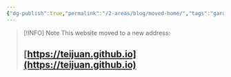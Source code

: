 ```yaml
---
{"dg-publish":true,"permalink":"/2-areas/blog/moved-home/","tags":"gardenEntry"}
---
```



> [!INFO] Note
> This website moved to a new address:
> ## [https://teijuan.github.io](https://teijuan.github.io)